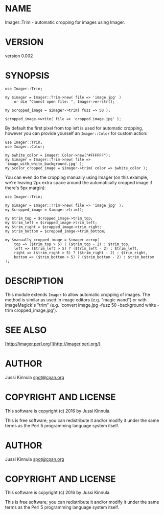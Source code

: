 # NAME

Imager::Trim - automatic cropping for images using Imager.

# VERSION

version 0.002

# SYNOPSIS

    use Imager::Trim;

    my $imager = Imager::Trim->new( file => 'image.jpg' )
        or die "Cannot open file: ", Imager->errstr();

    my $cropped_image = $imager->trim( fuzz => 50 );

    $cropped_image->write( file => 'cropped_image.jpg' );

By default the first pixel from top left is used for automatic cropping, however you can provide yourself an `Imager::Color` for custom action:

    use Imager::Trim;
    use Imager::Color;

    my $white_color = Imager::Color->new("#FFFFFF");
    my $imager = Imager::Trim->new( file => 'image_with_white_background.jpg' );
    my $color_cropped_image = $imager->trim( color => $white_color );

You can even do the cropping manually using Imager (on this example, we're leaving 2px extra space around the automatically cropped image if there's 5px margin):

    use Imager::Trim;

    my $imager = Imager::Trim->new( file => 'image.jpg' );
    my $cropped_image = $imager->trim();

    my $trim_top = $cropped_image->trim_top;
    my $trim_left = $cropped_image->trim_left;
    my $trim_right = $cropped_image->trim_right;
    my $trim_bottom = $cropped_image->trim_bottom;

    my $manually_cropped_image = $imager->crop(
        top => ($trim_top > 5) ? ($trim_top - 2) : $trim_top,
        left => ($trim_left > 5) ? ($trim_left - 2) : $trim_left,
        right => ($trim_right > 5) ? ($trim_right - 2) : $trim_right,
        bottom => ($trim_bottom > 5) ? ($trim_bottom - 2) : $trim_bottom
    );

# DESCRIPTION

This module extends `Imager` to allow automatic cropping of images. The method is similar as used in image editors (e.g. "magic wand") or with ImageMagick's "trim" (e.g. 'convert image.jpg -fuzz 50 -background white -trim cropped\_image.jpg').

# SEE ALSO

[http://imager.perl.org/](http://imager.perl.org/)

# AUTHOR

Jussi Kinnula <spot@cpan.org>

# COPYRIGHT AND LICENSE

This software is copyright (c) 2016 by Jussi Kinnula.

This is free software; you can redistribute it and/or modify it under
the same terms as the Perl 5 programming language system itself.

# AUTHOR

Jussi Kinnula <spot@cpan.org>

# COPYRIGHT AND LICENSE

This software is copyright (c) 2016 by Jussi Kinnula.

This is free software; you can redistribute it and/or modify it under
the same terms as the Perl 5 programming language system itself.
